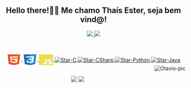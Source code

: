 <div style="display: inline_block" align="center"><br>
  
## Hello there!🌌🔫 Me chamo Thaís Ester, seja bem vind@!

<div align="center">
  <a href="https://github.com/Sst4rr">
  <img height="150em" src="https://github-readme-stats.vercel.app/api?username=Sst4rr&show_icons=true&theme=synthwave&include_all_commits=true&count_private=true&rank_icon=github&text_bold=false"/>
  <img height="150em" src="https://github-readme-stats.vercel.app/api/top-langs/?username=anuraghazra&layout=compact&langs_count=3&theme=synthwave&text_bold=false"/>
</div>

##

<div style="display: inline_block" align="center"><br>
  <img align="center" alt="Star-HTML" height="30" width="40" src="https://raw.githubusercontent.com/devicons/devicon/master/icons/html5/html5-original.svg">
  <img align="center" alt="Star-CSS" height="30" width="40" src="https://raw.githubusercontent.com/devicons/devicon/master/icons/css3/css3-original.svg">
  <img align="center" alt="Star-Js" height="30" width="40" src="https://raw.githubusercontent.com/devicons/devicon/master/icons/javascript/javascript-plain.svg">
  <img align="center" alt="Star-C" height="30" width="40" src="https://cdn.jsdelivr.net/gh/devicons/devicon/icons/c/c-line.svg">
  <img align="center" alt="Star-CSharp" height="30" width="40" src="https://cdn.jsdelivr.net/gh/devicons/devicon/icons/csharp/csharp-original.svg">
  <img align="center" alt="Star-Python" height="30" width="40" src="https://cdn.jsdelivr.net/gh/devicons/devicon/icons/python/python-original.svg">
  <img align="center" alt="Star-Java" height="30" width="40" src="https://cdn.jsdelivr.net/gh/devicons/devicon/icons/java/java-original.svg">
  <img align="right"  alt="Otavio-pic" height="150" src="https://cdn.discordapp.com/attachments/789899302834274315/1167001950143905833/Design_sem_nome.gif?ex=654c8a42&is=653a1542&hm=bc8cae565966a0d58dfe9dd087af9881898bb482441efb045699fa0e4d498cb5&">
  
##

<a href="https://www.linkedin.com/in/tha%C3%ADs-ester-medeiros-633695228/" target="_blank"><img src="https://img.shields.io/badge/LinkedIn-0077B5?style=for-the-badge&logo=linkedin&logoColor=white" target="_blank"></a> 
<a href = "mailto:thaisestermedeirosgomes@gmail.com"><img src="https://img.shields.io/badge/Gmail-D14836?style=for-the-badge&logo=gmail&logoColor=white" target="_blank"></a>



  
